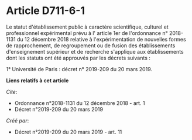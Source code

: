 # Article D711-6-1

Le statut d'établissement public à caractère scientifique, culturel et professionnel expérimental prévu à l' article 1er de
l'ordonnance n° 2018-1131 du 12 décembre 2018 relative à l'expérimentation de nouvelles formes de rapprochement, de
regroupement ou de fusion des établissements d'enseignement supérieur et de recherche s'applique aux établissements dont les
statuts ont été approuvés par les décrets suivants :

1° Université de Paris :  décret n° 2019-209 du 20 mars 2019.

**Liens relatifs à cet article**

_Cite_:

  - Ordonnance n°2018-1131 du 12 décembre 2018 - art. 1
  - Décret n°2019-209 du 20 mars 2019

_Créé par_:

  - Décret n°2019-209 du 20 mars 2019 - art. 11
